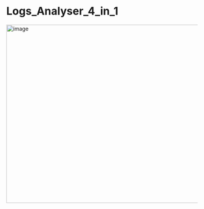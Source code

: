# Logs_Analyser_4_in_1

<img width="562" height="471" alt="image" src="https://github.com/user-attachments/assets/a99ba795-c3cf-4643-979e-613a4ded2e11" />
